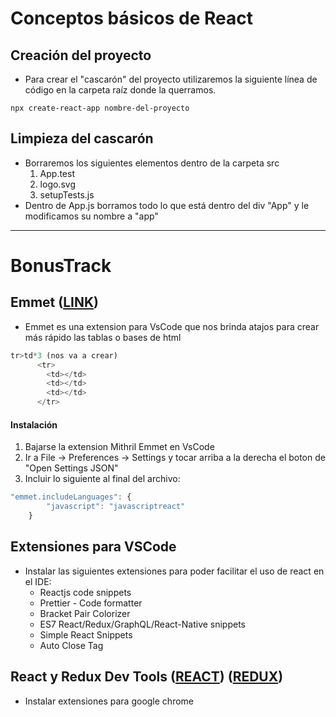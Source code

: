 # Conceptos básicos de React

## Creación del proyecto
- Para crear el "cascarón" del proyecto utilizaremos la siguiente línea de código en la carpeta raíz donde la querramos.
``` 
npx create-react-app nombre-del-proyecto
```

## Limpieza del cascarón
- Borraremos los siguientes elementos dentro de la carpeta src
  1. App.test
  2. logo.svg
  3. setupTests.js
- Dentro de App.js borramos todo lo que está dentro del div "App" y le modificamos su nombre a "app"




-------------------------
# BonusTrack 

## Emmet ([LINK](https://emmet.io/))
- Emmet es una extension para VsCode que nos brinda atajos para crear más rápido las tablas o bases de html

```javascript
tr>td*3 (nos va a crear)
      <tr>
        <td></td>
        <td></td>
        <td></td>
      </tr>
```

#### Instalación
1. Bajarse la extension Mithril Emmet en VsCode
2. Ir a File -> Preferences -> Settings y tocar arriba a la derecha el boton de "Open Settings JSON"
3. Incluir lo siguiente al final del archivo:
```javascript
"emmet.includeLanguages": {
        "javascript": "javascriptreact"
    }
```

## Extensiones para VSCode
- Instalar las siguientes extensiones para poder facilitar el uso de react en el IDE:
  - Reactjs code snippets
  - Prettier - Code formatter
  - Bracket Pair Colorizer
  - ES7 React/Redux/GraphQL/React-Native snippets
  - Simple React Snippets
  - Auto Close Tag

## React y Redux Dev Tools ([REACT](https://chrome.google.com/webstore/detail/react-developer-tools/fmkadmapgofadopljbjfkapdkoienihi?hl=en)) ([REDUX](https://chrome.google.com/webstore/detail/redux-devtools/lmhkpmbekcpmknklioeibfkpmmfibljd/related?hl=en)) 
- Instalar extensiones para google chrome
